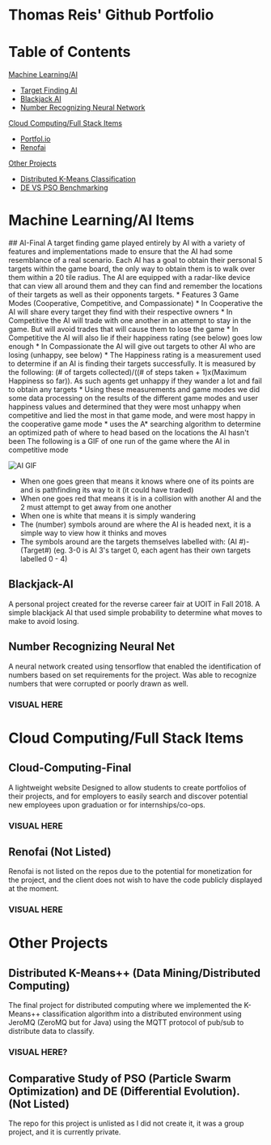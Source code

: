 # Thomas Reis' Github Portfolio

# Table of Contents
[Machine Learning/AI](#ml-ai)  
* [Target Finding AI](#ai-final)  
* [Blackjack AI](#blackjack-ai)  
* [Number Recognizing Neural Network](#neural-net)

[Cloud Computing/Full Stack Items](#full-stack)  
* [Portfol.io](#cloud-computing-final)
* [Renofai](#renofai)

[Other Projects](#other-projects)  
* [Distributed K-Means Classification](#d-k-means)
* [DE VS PSO Benchmarking](#de-pso)

# Machine Learning/AI Items <a name="ml-ai"/>
<a name="ai-final">
## AI-Final
A target finding game played entirely by AI with a variety of features and implementations made to ensure that the AI had some resemblance of a real scenario. Each AI has a goal to obtain their personal 5 targets within the game board, the only way to obtain them is to walk over them within a 20 tile radius. The AI are equipped with a radar-like device that can view all around them and they can find and remember the locations of their targets as well as their opponents targets.
* Features 3 Game Modes (Cooperative, Competitive, and Compassionate)
* In Cooperative the AI will share every target they find with their respective owners
* In Competitive the AI will trade with one another in an attempt to stay in the game. But will avoid trades that will cause them to lose the game
* In Competitive the AI will also lie if their happiness rating (see below) goes low enough
* In Compassionate the AI will give out targets to other AI who are losing (unhappy, see below)
* The Happiness rating is a measurement used to determine if an AI is finding their targets successfully. It is measured by the following: (# of targets collected)/((# of steps taken + 1)x(Maximum Happiness so far)). As such agents get unhappy if they wander a lot and fail to obtain any targets
* Using these measurements and game modes we did some data processing on the results of the different game modes and user happiness values and determined that they were most unhappy when competitive and lied the most in that game mode, and were most happy in the cooperative game mode
* uses the A* searching algorithm to determine an optimized path of where to head based on the locations the AI hasn't been

<a/>
The following is a GIF of one run of the game where the AI in competitive mode  

![AI GIF](https://i.imgur.com/2alhh68.gif)
* When one goes green that means it knows where one of its points are and is pathfinding its way to it (it could have traded)
* When one goes red that means it is in a collision with another AI and the 2 must attempt to get away from one another
* When one is white that means it is simply wandering
* The (number) symbols around are where the AI is headed next, it is a simple way to view how it thinks and moves
* The symbols around are the targets themselves labelled with: (AI #)-(Target#) (eg. 3-0 is AI 3's target 0, each agent has their own targets labelled 0 - 4)

## Blackjack-AI <a name="blackjack-ai"/>
A personal project created for the reverse career fair at UOIT in Fall 2018. A simple blackjack AI that used simple probability to determine what moves to make to avoid losing.
  
## Number Recognizing Neural Net <a name="neural-net"/>
A neural network created using tensorflow that enabled the identification of numbers based on set requirements for the project. Was able to recognize numbers that were corrupted or poorly drawn as well.

### VISUAL HERE
  
# Cloud Computing/Full Stack Items <a name="full-stack"/>
## Cloud-Computing-Final <a name="cloud-computing-final"/>
A lightweight website Designed to allow students to create portfolios of their projects, and for employers to easily search and discover potential new employees upon graduation or for internships/co-ops.

### VISUAL HERE

## Renofai (Not Listed) <a name="renofai"/>
Renofai is not listed on the repos due to the potential for monetization for the project, and the client does not wish to have the code publicly displayed at the moment.

### VISUAL HERE

# Other Projects
## Distributed K-Means++ (Data Mining/Distributed Computing) <a name="d-k-means"/>
The final project for distributed computing where we implemented the K-Means++ classification algorithm into a distributed environment using JeroMQ (ZeroMQ but for Java) using the MQTT protocol of pub/sub to distribute data to classify.

### VISUAL HERE?

## Comparative Study of PSO (Particle Swarm Optimization) and DE (Differential Evolution). (Not Listed) <a name="de-pso"/>
The repo for this project is unlisted as I did not create it, it was a group project, and it is currently private.
